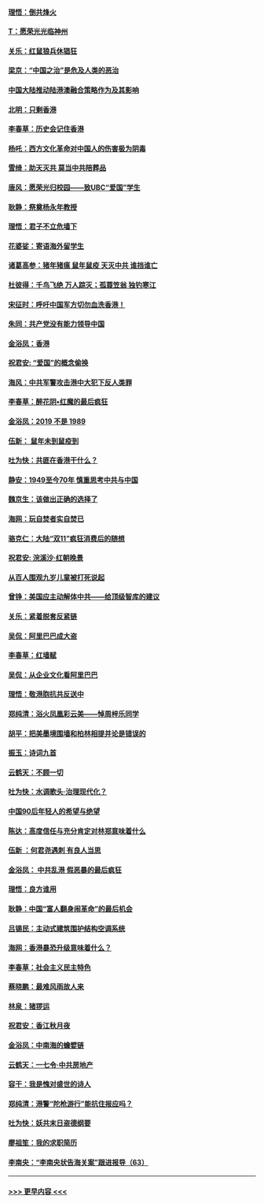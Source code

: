 #### [理悟：倒共烽火](../pages/nsc993/n11668844.md?t=11210233) 
#### [T：愿荣光光临神州](../pages/nsc993/n11668421.md?t=11210233) 
#### [关乐：红鼠狼兵休猖狂](../pages/nsc993/n11668378.md?t=11210233) 
#### [梁京：“中国之治”是危及人类的恶治](../pages/nsc993/n11668328.md?t=11210233) 
#### [中国大陆推动陆港澳融合策略作为及其影响](../pages/nsc993/n11668157.md?t=11210233) 
#### [北明：只剩香港](../pages/nsc993/n11668002.md?t=11210233) 
#### [李春草：历史会记住香港](../pages/nsc993/n11667927.md?t=11210233) 
#### [杨吒：西方文化革命对中国人的伤害极为阴毒](../pages/nsc993/n11664521.md?t=11210233) 
#### [雪绮：助天灭共 莫当中共陪葬品](../pages/nsc993/n11662650.md?t=11210233) 
#### [唐风：愿荣光归校园——致UBC“爱国”学生](../pages/nsc993/n11662194.md?t=11210233) 
#### [耿静：祭奠杨永年教授](../pages/nsc993/n11662514.md?t=11210233) 
#### [理悟：君子不立危墙下](../pages/nsc993/n11662172.md?t=11210233) 
#### [花婆娑：寄语海外留学生](../pages/nsc993/n11662121.md?t=11210233) 
#### [诸葛高参：猪年猪瘟 鼠年鼠疫 天灭中共 谁挡谁亡](../pages/nsc993/n11661980.md?t=11210233) 
#### [杜彼得：千鸟飞绝 万人踪灭；孤蓑笠翁 独钓寒江](../pages/nsc993/n11661170.md?t=11210233) 
#### [宋征时：呼吁中国军方切勿血洗香港！](../pages/nsc993/n11415318.md?t=11210233) 
#### [朱同：共产党没有能力领导中国](../pages/nsc993/n11660421.md?t=11210233) 
#### [金浴凤：香港](../pages/nsc993/n11660419.md?t=11210233) 
#### [祝君安: “爱国”的概念偷换](../pages/nsc993/n11659706.md?t=11210233) 
#### [海风：中共军警攻击港中大犯下反人类罪](../pages/nsc993/n11659632.md?t=11210233) 
#### [李春草：醉花阴•红魔的最后疯狂](../pages/nsc993/n11659287.md?t=11210233) 
#### [金浴凤：2019 不是 1989](../pages/nsc993/n11657663.md?t=11210233) 
#### [伍新： 鼠年未到鼠疫到](../pages/nsc993/n11655098.md?t=11210233) 
#### [吐为快：共匪在香港干什么？](../pages/nsc993/n11654891.md?t=11210233) 
#### [静安：1949至今70年 慎重思考中共与中国](../pages/nsc993/n11651244.md?t=11210233) 
#### [魏京生：该做出正确的选择了](../pages/nsc993/n11653084.md?t=11210233) 
#### [海网：玩自焚者实自焚已](../pages/nsc993/n11652423.md?t=11210233) 
#### [骆克仁：大陆“双11”疯狂消费后的随想](../pages/nsc993/n11652305.md?t=11210233) 
#### [祝君安: 浣溪沙·红朝晚景](../pages/nsc993/n11652258.md?t=11210233) 
#### [从百人围观九岁儿童被打死说起](../pages/nsc993/n11651030.md?t=11210233) 
#### [曾铮：美国应主动解体中共——给顶级智库的建议](../pages/nsc993/n11649888.md?t=11210233) 
#### [关乐：紧着脱套反紧链](../pages/nsc993/n11649069.md?t=11210233) 
#### [吴侃：阿里巴巴成大盗](../pages/nsc993/n11645523.md?t=11210233) 
#### [李春草：红墙赋](../pages/nsc993/n11646389.md?t=11210233) 
#### [吴侃：从企业文化看阿里巴巴](../pages/nsc993/n11645476.md?t=11210233) 
#### [理悟：敬港胞抗共反送中](../pages/nsc993/n11645466.md?t=11210233) 
#### [郑纯清：浴火凤凰彩云美——悼周梓乐同学](../pages/nsc993/n11645155.md?t=11210233) 
#### [胡平：把美墨境围墙和柏林相提并论是错误的](../pages/nsc993/n11645134.md?t=11210233) 
#### [振玉：诗词九首](../pages/nsc993/n11644081.md?t=11210233) 
#### [云鹤天：不顾一切](../pages/nsc993/n11643508.md?t=11210233) 
#### [吐为快：水调歌头·治理现代化？](../pages/nsc993/n11643485.md?t=11210233) 
#### [中国90后年轻人的希望与绝望](../pages/nsc993/n11642317.md?t=11210233) 
#### [陈达：高度信任与充分肯定对林郑意味着什么](../pages/nsc993/n11641441.md?t=11210233) 
#### [伍新 ：何君尧遇刺 有良人当思](../pages/nsc993/n11641503.md?t=11210233) 
#### [金浴凤： 中共乱港  假恶暴的最后疯狂](../pages/nsc993/n11641495.md?t=11210233) 
#### [理悟：良方谁用](../pages/nsc993/n11641463.md?t=11210233) 
#### [耿静：中国“富人翻身闹革命”的最后机会](../pages/nsc993/n11640655.md?t=11210233) 
#### [吕锡民：主动式建筑围护结构空调系统](../pages/nsc993/n11640168.md?t=11210233) 
#### [海网：香港暴恐升级意味着什么？](../pages/nsc993/n11635904.md?t=11210233) 
#### [李春草：社会主义民主特色](../pages/nsc993/n11634657.md?t=11210233) 
#### [蔡晓鹏：最难风雨故人来](../pages/nsc993/n11633145.md?t=11210233) 
#### [林泉：猪猡运](../pages/nsc993/n11631469.md?t=11210233) 
#### [祝君安：香江秋月夜](../pages/nsc993/n11631440.md?t=11210233) 
#### [金浴凤：中南海的蟾嬖链](../pages/nsc993/n11631290.md?t=11210233) 
#### [云鹤天：一七令·中共房地产](../pages/nsc993/n11630084.md?t=11210233) 
#### [容干：我是愧对盛世的诗人](../pages/nsc993/n11630059.md?t=11210233) 
#### [郑纯清：港警“陀枪游行”能抗住报应吗？](../pages/nsc993/n11629999.md?t=11210233) 
#### [吐为快：妖共末日盗德纲要](../pages/nsc993/n11628610.md?t=11210233) 
#### [廖祖笙：我的求职简历](../pages/nsc993/n11628492.md?t=11210233) 
#### [李南央：“李南央状告海关案”跟进报导（63）](../pages/nsc993/n11627039.md?t=11210233) 

----
#### [ >>> 更早内容 <<< ](../indexes/nsc993-earlier.md)
